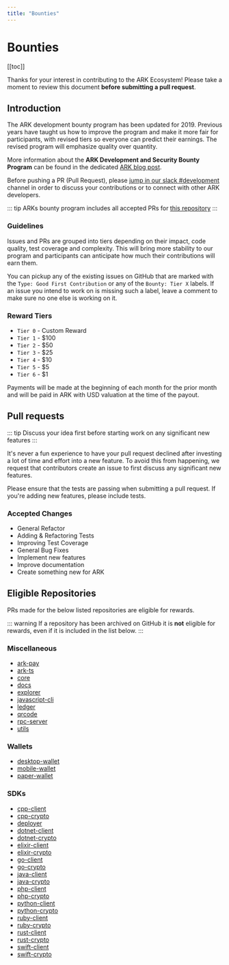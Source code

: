 ```yaml
---
title: "Bounties"
---
```


# Bounties

[[toc]]

Thanks for your interest in contributing to the ARK Ecosystem! Please take a moment to review this document **before submitting a pull request**.

## Introduction

The ARK development bounty program has been updated for 2019. Previous years have taught us how to improve the program and make it more fair for participants, with revised tiers so everyone can predict their earnings. The revised program will emphasize quality over quantity.

More information about the **ARK Development and Security Bounty Program** can be found in the dedicated [ARK blog post](https://blog.ark.io/ark-development-and-security-bounty-program-a95122d06879).

Before pushing a PR (Pull Request), please [jump in our slack #development](https://ark.io/slack) channel in order to discuss your contributions or to connect with other ARK developers.

::: tip
ARKs bounty program includes all accepted PRs for [this repository](https://github.com/ArkEcosystem/docs)
:::

### Guidelines

Issues and PRs are grouped into tiers depending on their impact, code quality, test coverage and complexity. This will bring more stability to our program and participants can anticipate how much their contributions will earn them.

You can pickup any of the existing issues on GitHub that are marked with the `Type: Good First Contribution` or any of the `Bounty: Tier X` labels. If an issue you intend to work on is missing such a label, leave a comment to make sure no one else is working on it.

### Reward Tiers

 - `Tier 0` - Custom Reward
 - `Tier 1` - $100
 - `Tier 2` - $50
 - `Tier 3` - $25
 - `Tier 4` - $10
 - `Tier 5` - $5
 - `Tier 6` - $1

Payments will be made at the beginning of each month for the prior month and will be paid in ARK with USD valuation at the time of the payout.

## Pull requests

::: tip
Discuss your idea first before starting work on any significant new features
:::

It's never a fun experience to have your pull request declined after investing a lot of time and effort into a new feature. To avoid this from happening, we request that contributors create an issue to first discuss any significant new features.

Please ensure that the tests are passing when submitting a pull request. If you're adding new features, please include tests.

### Accepted Changes

- General Refactor
- Adding & Refactoring Tests
- Improving Test Coverage
- General Bug Fixes
- Implement new features
- Improve documentation
- Create something new for ARK

## Eligible Repositories

PRs made for the below listed repositories are eligible for rewards.

::: warning
If a repository has been archived on GitHub it is **not** eligible for rewards, even if it is included in the list below.
:::

### Miscellaneous

- [ark-pay](https://github.com/ARKEcosystem/pay)
- [ark-ts](https://github.com/ARKEcosystem/ark-ts)
- [core](https://github.com/ARKEcosystem/core)
- [docs](https://github.com/ARKEcosystem/docs)
- [explorer](https://github.com/ARKEcosystem/explorer)
- [javascript-cli](https://github.com/ARKEcosystem/javascript-cli)
- [ledger](https://github.com/ARKEcosystem/ledger)
- [qrcode](https://github.com/ARKEcosystem/qrcode)
- [rpc-server](https://github.com/ARKEcosystem/rpc-server)
- [utils](https://github.com/ArkEcosystem/utils)

### Wallets

- [desktop-wallet](https://github.com/ARKEcosystem/desktop-wallet)
- [mobile-wallet](https://github.com/ARKEcosystem/mobile-wallet)
- [paper-wallet](https://github.com/ARKEcosystem/paper-wallet)

### SDKs

- [cpp-client](https://github.com/ARKEcosystem/cpp-client)
- [cpp-crypto](https://github.com/ARKEcosystem/cpp-crypto)
- [deployer](https://github.com/ARKEcosystem/deployer)
- [dotnet-client](https://github.com/ARKEcosystem/dotnet-client)
- [dotnet-crypto](https://github.com/ARKEcosystem/dotnet-crypto)
- [elixir-client](https://github.com/ARKEcosystem/elixir-client)
- [elixir-crypto](https://github.com/ARKEcosystem/elixir-crypto)
- [go-client](https://github.com/ARKEcosystem/go-client)
- [go-crypto](https://github.com/ARKEcosystem/go-crypto)
- [java-client](https://github.com/ARKEcosystem/java-client)
- [java-crypto](https://github.com/ARKEcosystem/java-crypto)
- [php-client](https://github.com/ARKEcosystem/php-client)
- [php-crypto](https://github.com/ARKEcosystem/php-crypto)
- [python-client](https://github.com/ARKEcosystem/python-client)
- [python-crypto](https://github.com/ARKEcosystem/python-crypto)
- [ruby-client](https://github.com/ARKEcosystem/ruby-client)
- [ruby-crypto](https://github.com/ARKEcosystem/ruby-crypto)
- [rust-client](https://github.com/ARKEcosystem/rust-client)
- [rust-crypto](https://github.com/ARKEcosystem/rust-crypto)
- [swift-client](https://github.com/ARKEcosystem/swift-client)
- [swift-crypto](https://github.com/ARKEcosystem/swift-crypto)
